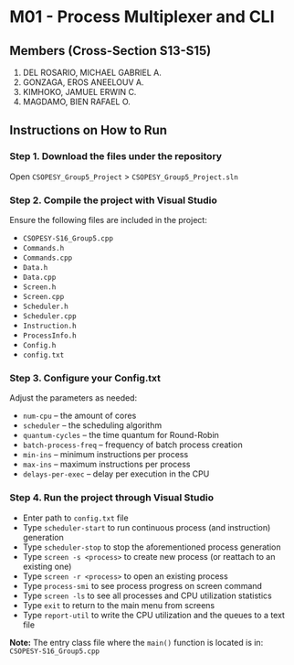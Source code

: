 # M01 - Process Multiplexer and CLI

## Members (**Cross-Section S13-S15**)
1. DEL ROSARIO, MICHAEL GABRIEL A.  
2. GONZAGA, EROS ANEELOUV A.  
3. KIMHOKO, JAMUEL ERWIN C.  
4. MAGDAMO, BIEN RAFAEL O.  

## Instructions on How to Run

### Step 1. **Download the files under the repository**  
Open `CSOPESY_Group5_Project` > `CSOPESY_Group5_Project.sln`  

### Step 2. **Compile the project with Visual Studio**  
Ensure the following files are included in the project:  
- `CSOPESY-S16_Group5.cpp`  
- `Commands.h`  
- `Commands.cpp`  
- `Data.h`  
- `Data.cpp`  
- `Screen.h`  
- `Screen.cpp`  
- `Scheduler.h`  
- `Scheduler.cpp`  
- `Instruction.h`  
- `ProcessInfo.h`  
- `Config.h`  
- `config.txt`  

### Step 3. **Configure your Config.txt**  
Adjust the parameters as needed:  
- `num-cpu` – the amount of cores  
- `scheduler` – the scheduling algorithm  
- `quantum-cycles` – the time quantum for Round-Robin  
- `batch-process-freq` – frequency of batch process creation  
- `min-ins` – minimum instructions per process  
- `max-ins` – maximum instructions per process  
- `delays-per-exec` – delay per execution in the CPU  

### Step 4. **Run the project through Visual Studio**  
- Enter path to `config.txt` file  
- Type `scheduler-start` to run continuous process (and instruction) generation  
- Type `scheduler-stop` to stop the aforementioned process generation  
- Type `screen -s <process>` to create new process (or reattach to an existing one)  
- Type `screen -r <process>` to open an existing process  
- Type `process-smi` to see process progress on screen command  
- Type `screen -ls` to see all processes and CPU utilization statistics  
- Type `exit` to return to the main menu from screens  
- Type `report-util` to write the CPU utilization and the queues to a text file  

**Note:** The entry class file where the `main()` function is located is in: `CSOPESY-S16_Group5.cpp`
